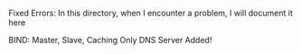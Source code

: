 Fixed Errors: In this directory, when I encounter a problem, I will document it here


BIND: Master, Slave, Caching Only DNS Server Added!
